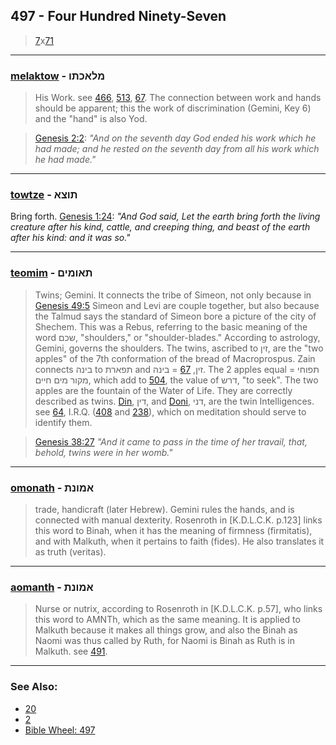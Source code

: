## 497 - Four Hundred Ninety-Seven
> [7](7)x[71](71)

---

### [melaktow](/keys/MLAKThV) - מלאכתו
> His Work. see [466](466), [513](513), [67](67). The connection between work and hands should be apparent; this the work of discrimination (Gemini, Key 6) and the "hand" is also Yod.

> [Genesis 2:2](https://biblehub.com/genesis/2-2.htm): *"And on the seventh day God ended his work which he had made; and he rested on the seventh day from all his work which he had made."*

---

### [towtze](/keys/ThVTzA) - תוצא
Bring forth. [Genesis 1:24](https://biblehub.com/genesis/1-24.htm): *"And God said, Let the earth bring forth the living creature after his kind, cattle, and creeping thing, and beast of the earth after his kind: and it was so."*

---

### [teomim](/keys/ThAVMIM) - תאומים
> Twins; Gemini. It connects the tribe of Simeon, not only because in [Genesis 49:5](http://biblehub.com/genesis/49-5.htm) Simeon and Levi are couple together, but also because the Talmud says the standard of Simeon bore a picture of the city of Shechem. This was a Rebus, referring to the basic meaning of the word שכם, "shoulders," or "shoulder-blades." According to astrology, Gemini, governs the shoulders. The twins, ascribed to זין, are the "two apples" of the 7th conformation of the bread of Macroprospus. Zain connects בינה to תפארת and זין, [67](67) = בינה. The 2 apples equal תפוחי = מקור מים חיים, which add to [504](504), the value of דרש, "to seek". The two apples are the fountain of the Water of Life. They are correctly described as twins. [Din](/keys/DIN), דין, and [Doni](/keys/DNI), דני, are the twin Intelligences. see [64](64), I.R.Q. ([408](408) and [238](238)), which on meditation should serve to identify them.

> [Genesis 38:27](http://biblehub.com/genesis/49-5.htm) *"And it came to pass in the time of her travail, that, behold, twins were in her womb."*

---

### [omonath](/keys/AMVNTh) - אמונת
> trade, handicraft (later Hebrew). Gemini rules the hands, and is connected with manual dexterity. Rosenroth in [K.D.L.C.K. p.123] links this word to Binah, when it has the meaning of firmness (firmitatis), and with Malkuth, when it pertains to faith (fides). He also translates it as truth (veritas).

---

### [aomanth](/keys/AVMNTh) - אמונת
> Nurse or nutrix, according to Rosenroth in [K.D.L.C.K. p.57], who links this word to AMNTh, which as the same meaning. It is applied to Malkuth because it makes all things grow, and also the Binah as Naomi was thus called by Ruth, for Naomi is Binah as Ruth is in Malkuth. see [491](491).

---

### See Also:

- [20](20)
- [2](2)
- [Bible Wheel: 497](https://www.biblewheel.com//GR/GR_Database.php?SearchBy_Gematria=497)
